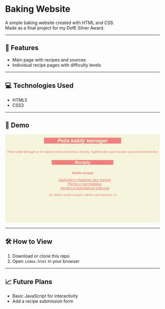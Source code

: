 # Baking Website

A simple baking website created with HTML and CSS.  
Made as a final project for my DofE Silver Award.  

---

## 🚀 Features
- Main page with recipes and sources
- Individual recipe pages with difficulty levels

---

## 💻 Technologies Used
- HTML5
- CSS3

---

## 📸 Demo
<img width="1000px" alt="image" src="pictures/uvodni-stranka.png" />

---

## 🛠️ How to View
1. Download or clone this repo  
2. Open `index.html` in your browser  

---

## 📈 Future Plans
- Basic JavaScript for interactivity 
- Add a recipe submission form  


